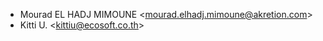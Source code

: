 - Mourad EL HADJ MIMOUNE \<<mourad.elhadj.mimoune@akretion.com>\>
- Kitti U. \<<kittiu@ecosoft.co.th>\>
